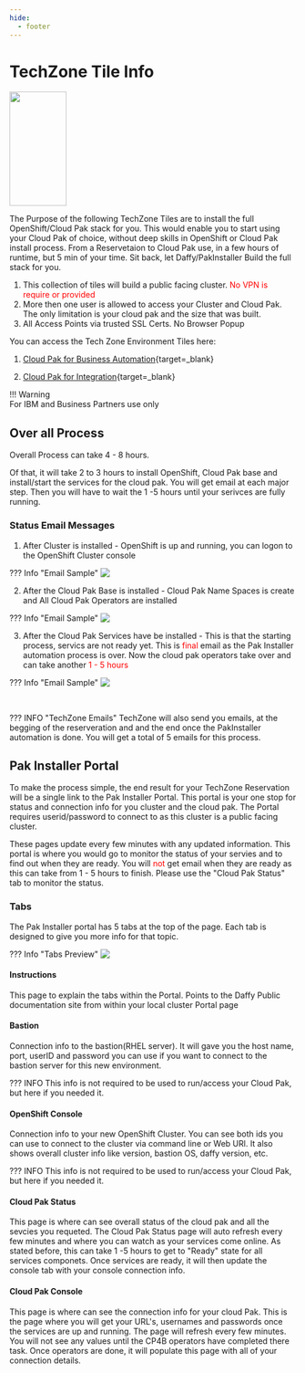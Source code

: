 ```yaml
---
hide:
  - footer
---
```

<script>
  document.title = "Deploy OCP - TechZone Tiles";
</script>

# TechZone Tile Info

<img src='../images/techzone.jpeg'   align="top" width="100"  height="200" style = "float">

The Purpose of the following TechZone Tiles are to install the full OpenShift/Cloud Pak stack for you. This would enable you to start using your Cloud Pak of choice, without deep skills in OpenShift or Cloud Pak install process. From a Reservetaion to Cloud Pak use, in a few hours of runtime, but 5 min of your time.  Sit back, let Daffy/PakInstaller Build the full stack for you. 

1.  This collection of tiles will build a public facing cluster.  <font color=red>No VPN is require or provided</font>
2.  More then one user is allowed to access your Cluster and Cloud Pak.  The only limitation is your cloud pak and the size that was built.
3. All Access Points via trusted SSL Certs. No Browser Popup


You can access the Tech Zone Environment Tiles here:

1.  [Cloud Pak for Business Automation](https://techzone.ibm.com/collection/PakInstaller/journey-cloud-pak-for-business-automation){target=_blank}

2.  [Cloud Pak for Integration](https://techzone.ibm.com/collection/PakInstaller/journey-cloud-pak-for-integration){target=_blank}

!!! Warning   
      For IBM and Business Partners use only


## **Over all Process**

Overall Process can take 4 - 8 hours. 

Of that, it will take 2 to 3 hours to install OpenShift, Cloud Pak base and install/start the services for the cloud pak. You will get email at each major step.  Then you will have to wait the 1 -5 hours until your serivces are fully running.

### **Status Email Messages**

1)  After Cluster is installed - OpenShift is up and running,  you can logon to the OpenShift Cluster console

??? Info "Email Sample"
    <img src='../images/TechZoneTiles/emailMessage1.jpg'   align="top"  style = "float">

2)  After the Cloud Pak Base is installed - Cloud Pak Name Spaces is create and All Cloud Pak Operators are installed

??? Info "Email Sample"
    <img src='../images/TechZoneTiles/emailMessage2.jpg'   align="top"  style = "float">

3) After the Cloud Pak Services have be installed - This is that the starting process, servics are not ready yet. This is <font color=red>final</font> email as the Pak Installer automation process is over. Now the cloud pak operators take over and can take another <font color=red>1 - 5 hours</font>

??? Info "Email Sample"
    <img src='../images/TechZoneTiles/emailMessage3.jpg'   align="top"  style = "float">

<br>

??? INFO "TechZone Emails"
    TechZone will also send you emails, at the begging of the reserveration and and the end once the PakInstaller automation is done. You will get a total of 5 emails for this process. 




## Pak Installer Portal

To make the process simple, the end result for your TechZone Reservation will be a single link to the Pak Installer Portal. This portal is your one stop for status and connection info for you cluster and the cloud pak. The Portal requires userid/password to connect to as this cluster is a public facing cluster. 

These pages update every few minutes with any updated information.  This portal is where you would go to monitor the status of your servies and to find out when they are ready.  You will <font color=red>not</font> get email when they are ready as this can take from 1 - 5 hours to finish. Please use the "Cloud Pak Status" tab to monitor the status.

### **Tabs**

The Pak Installer portal has 5 tabs at the top of the page. Each tab is designed to give you more info for that topic.

??? Info "Tabs Preview"
    <img src='../images/TechZoneTiles/tabs.jpg'   align="top"  style = "float">


#### Instructions 

This page to explain the tabs within the Portal. Points to the Daffy Public documentation site from within your local cluster Portal page 

#### Bastion 

Connection info to the bastion(RHEL server).  It will gave you the host name, port, userID and password you can use if you want to connect to the bastion server for this new environment. 

??? INFO
    This info is not required to be used to run/access your Cloud Pak, but here if you needed it. 

#### OpenShift Console 

Connection info to your new OpenShift Cluster. You can see both ids you can use to connect to the cluster via command line or Web URl. It also shows overall cluster info like version, bastion OS, daffy version, etc. 

??? INFO 
    This info is not required to be used to run/access your Cloud Pak, but here if you needed it. 

#### Cloud Pak Status 

This page is where can see overall status of the cloud pak and all the sevcies you requeted. The Cloud Pak Status page will auto refresh every few minutes and where you can watch as your services come online. As stated before, this can take 1 -5 hours to get to "Ready" state for all services componets. Once services are ready, it will then update the console tab with your console connection info.


#### Cloud Pak Console 

This page is where can see the connection info for your cloud Pak. This is the page where you will get your URL's, usernames and passwords once the services are up and running. The page will refresh every few minutes. You will not see any values until the CP4B operators have completed there task. Once operators are done, it will populate this page with all of your connection details.

